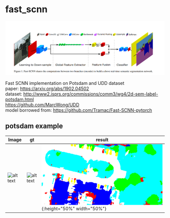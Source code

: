 # fast_scnn

![alt text](./demo/PaperImage.PNG "Model structure")  

Fast SCNN implementation on Potsdam and UDD dataset  
paper: https://arxiv.org/abs/1902.04502  
dataset: http://www2.isprs.org/commissions/comm3/wg4/2d-sem-label-potsdam.html  
https://github.com/MarcWong/UDD  
model borrowed from: https://github.com/Tramac/Fast-SCNN-pytorch  

## potsdam example
|Image | gt | result | 
|----| ---- |----|
|![alt text](./demo/op_potsdam_2_12_RGB_box0.tif)  | ![alt text](./demo/op_potsdam_2_12_label_box0.tif)| ![alt text](./demo/op_potsdam_2_12_RGB_box0.png){:height="50%" width="50%"}|
